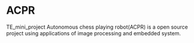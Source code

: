 # ACPR
TE_mini_project
Autonomous chess playing robot(ACPR) is a open source project using applications of 
image processing and embedded system.

